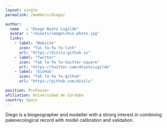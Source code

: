 ```yaml
---
layout: single
permalink: /members/diego/

author:
  name   : "Diego Nieto Lugilde"
  avatar : "/assets/images/bio-photo.jpg"
  links:
    - label: "Website"
      icon: "fas fa-fw fa-link"
      url: "https://dinilu.github.io"
    - label: "Twitter"
      icon: "fab fa-fw fa-twitter-square"
      url: "https://twitter.com/dnietolugilde"
    - label: "GitHub"
      icon: "fab fa-fw fa-github"
      url: "https://github.com/dinilu"

position: Professor
afiliation: Universidad de Córdoba
country: Spain
---
```

Diego is a biogeographer and modeller with a strong interest in combining paleoecological record with model calibration and validation.
